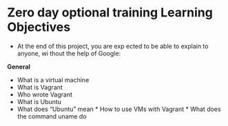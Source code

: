 # Zero day optional training                                                      **Learning Objectives**
* At the end of this project, you are exp
ected to be able to explain to anyone, wi
thout the help of Google:

**General**
* What is a virtual machine
* What is Vagrant
* Who wrote Vagrant
* What is Ubuntu
* What does “Ubuntu” mean                * How to use VMs with Vagrant            * What does the command uname do
